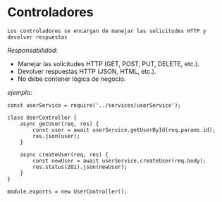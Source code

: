 # Controladores
```Los controladores se encargan de manejar las solicitudes HTTP y devolver respuestas```

_Responsabilidad:_

- Manejar las solicitudes HTTP (GET, POST, PUT, DELETE, etc.).
- Devolver respuestas HTTP (JSON, HTML, etc.).
- No debe contener lógica de negocio.

_ejemplo:_

```
const userService = require('../services/userService');

class UserController {
    async getUser(req, res) {
        const user = await userService.getUserById(req.params.id);
        res.json(user);
    }

    async createUser(req, res) {
        const newUser = await userService.createUser(req.body);
        res.status(201).json(newUser);
    }
}

module.exports = new UserController();
```
